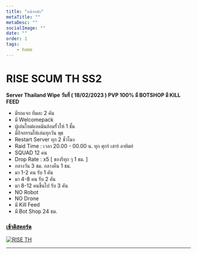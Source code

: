 ```yaml
---
title: "หน้าหลัก"
metaTitle: ""
metaDesc: ""
socialImage: ""
date: ""
order: 1
tags:
    - home
---
```


# RISE  SCUM TH SS2

**Server Thailand Wipe วันที่ ( 18/02/2023 ) PVP 100% มี BOTSHOP มี KILL FEED**

-  มีรถแจก ทีมละ 2 คัน
- มี Welcomepack
- ผู้เล่นใหม่แอดมินล้อมรั้วให้ 1 ชั้น
- มีกิจกรรมให้เล่นทุกวัน พุธ
- Restart Server ทุก 2 ชั่วโมง
- Raid Time : เวลา 20.00 - 00.00 น.  ทุก  ศุกร์ เสาร์ อาทิตย์
- SQUAD 12 คน
- Drop Rate : x5 [ ของรีทุก ๆ 1 ชม. ]
- กลางวัน 3 ชม. กลางคืน 1 ชม.
- มา 1-2 คน รับ 1 คัน
- มา 4-8 คน รับ 2 คัน
- มา 8-12 คนขึ้นไป รับ 3 คัน
- NO Robot
- NO Drone
- มี Kill Feed
- มี Bot Shop 24 ชม.

### [เข้าดิสคอร์ด]( https://discord.gg/risethss2 )

[![RISE TH](https://i.imgur.com/wSp4qB8.jpg "RISE TH")](https://i.imgur.com/wSp4qB8.jpg "RISE TH")

------------




